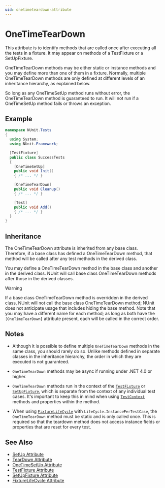 ```yaml
---
uid: onetimeteardown-attribute
---
```


# OneTimeTearDown

This attribute is to identify methods that are called once after executing all the tests
in a fixture. It may appear on methods of a TestFixture or a SetUpFixture.

OneTimeTearDown methods may be either static or
instance methods and you may define more than one of them in a fixture.
Normally, multiple OneTimeTearDown methods are only defined at different levels
of an inheritance hierarchy, as explained below.

So long as any OneTimeSetUp method runs without error, the OneTimeTearDown method is
guaranteed to run. It will not run if a OneTimeSetUp method fails or throws an
exception.

## Example

```csharp
namespace NUnit.Tests
{
  using System;
  using NUnit.Framework;

  [TestFixture]
  public class SuccessTests
  {
    [OneTimeSetUp]
    public void Init()
    { /* ... */ }

    [OneTimeTearDown]
    public void Cleanup()
    { /* ... */ }

    [Test]
    public void Add()
    { /* ... */ }
  }
}
```

## Inheritance

The OneTimeTearDown attribute is inherited from any base class. Therefore, if a base
class has defined a OneTimeTearDown method, that method will be called
after any test methods in the derived class.

You may define a OneTimeTearDown method
in the base class and another in the derived class. NUnit will call base
class OneTimeTearDown methods after those in the derived classes.

> [!WARNING]
> If a base class OneTimeTearDown method is overridden in the derived class, NUnit will not call the base class OneTimeTearDown method; NUnit does not anticipate usage that includes hiding the base method. Note that you may have a different name for each method; as long as both have the `[OneTimeTearDown]` attribute present, each will be called in the correct order.

## Notes

* Although it is possible to define multiple `OneTimeTearDown` methods in the same class, you should rarely do so. Unlike methods defined in separate classes in the inheritance hierarchy, the order in which they are executed is not guaranteed.

 * `OneTimeTearDown` methods may be async if running under .NET 4.0 or higher.

* `OneTimeTearDown` methods run in the context of the [`TestFixture`](xref:testfixtureattribute) or [`SetUpFixture`](xref:setupfixture-attribute), which is separate from the context of any individual test cases. It's important to keep this in mind when using [`TestContext`](xref:testcontext) methods and properties within the method.

* When using  [`FixtureLifeCycle`](xref:fixturelifecycleattribute) with `LifeCycle.InstancePerTestCase`, the `OneTimeTearDown` method must be static and is only called once. This is required so that the teardown method does not access instance fields or properties that are reset for every test.

## See Also

* [SetUp Attribute](setup.md)
* [TearDown Attribute](teardown.md)
* [OneTimeSetUp Attribute](xref:onetimesetup-attribute)
* [TestFixture Attribute](xref:testfixtureattribute)
* [SetUpFixture Attribute](xref:setupfixture-attribute)
* [FixtureLifeCycle Attribute](fixturelifecycleattribute)
